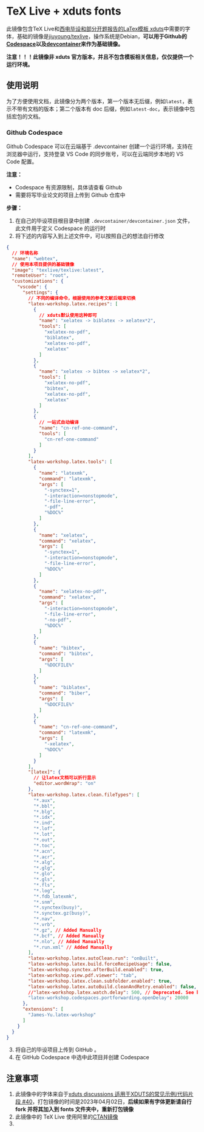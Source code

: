 # TeX Live + xduts fonts
此镜像包含TeX Live和[西电毕设和部分开题报告的LaTex模板 xduts](https://github.com/note286/xduts)中需要的字体，基础的镜像是[jiuyoung/texlive](https://hub.docker.com/r/jiuyoung/texlive)，操作系统是Debian，**可以用于Github的[Codespace](https://github.com/features/codespaces)以及[devcontainer](https://containers.dev/overview)来作为基础镜像。**



**注意！！！此镜像非 xduts 官方版本，并且不包含模板相关信息，仅仅提供一个运行环境。**

## 使用说明

为了方便使用文档，此镜像分为两个版本，第一个版本无后缀，例如`latest`，表示不带有文档的版本；第二个版本有 doc 后缀，例如`latest-doc`，表示镜像中包括宏包的文档。

### Github Codespace

Github Codespace 可以在云端基于 .devcontainer 创建一个运行环境，支持在浏览器中运行，支持登录 VS Code 的同步账号，可以在云端同步本地的 VS Code 配置。

**注意：**

* Codespace 有资源限制，具体请查看 Github
* 需要将写毕业论文的项目上传到 Github 仓库中



**步骤：**

1. 在自己的毕设项目根目录中创建 `.devcontainer/devcontainer.json` 文件，此文件用于定义 Codespace 的运行时
2. 将下述的内容写入到上述文件中，可以按照自己的想法自行修改

```json
{
  // 环境名称
  "name": "webtex",
  // 使用本项目提供的基础镜像
  "image": "texlive/texlive:latest",
  "remoteUser": "root",
  "customizations": {
    "vscode": {
      "settings": {
        // 不同的编译命令，根据使用的参考文献后端来切换
        "latex-workshop.latex.recipes": [
          {
            // xduts默认使用这种即可
            "name": "xelatex -> biblatex -> xelatex*2",
            "tools": [
              "xelatex-no-pdf",
              "biblatex",
              "xelatex-no-pdf",
              "xelatex"
            ]
          },
          {
            "name": "xelatex -> bibtex -> xelatex*2",
            "tools": [
              "xelatex-no-pdf",
              "bibtex",
              "xelatex-no-pdf",
              "xelatex"
            ]
          },
          {
            // 一站式自动编译
            "name": "cn-ref-one-command",
            "tools": [
              "cn-ref-one-command"
            ]
          }
        ],
        "latex-workshop.latex.tools": [
          {
            "name": "latexmk",
            "command": "latexmk",
            "args": [
              "-synctex=1",
              "-interaction=nonstopmode",
              "-file-line-error",
              "-pdf",
              "%DOC%"
            ]
          },
          {
            "name": "xelatex",
            "command": "xelatex",
            "args": [
              "-synctex=1",
              "-interaction=nonstopmode",
              "-file-line-error",
              "%DOC%"
            ]
          },
          {
            "name": "xelatex-no-pdf",
            "command": "xelatex",
            "args": [
              "-interaction=nonstopmode",
              "-file-line-error",
              "-no-pdf",
              "%DOC%"
            ]
          },
          {
            "name": "bibtex",
            "command": "bibtex",
            "args": [
              "%DOCFILE%"
            ]
          },
          {
            "name": "biblatex",
            "command": "biber",
            "args": [
              "%DOCFILE%"
            ]
          },
          {
            "name": "cn-ref-one-command",
            "command": "latexmk",
            "args": [
              "-xelatex",
              "%DOC%"
            ]
          }
        ],
        "[latex]": {
          // 让latex文档可以折行显示
          "editor.wordWrap": "on"
        },
        "latex-workshop.latex.clean.fileTypes": [
          "*.aux",
          "*.bbl",
          "*.blg",
          "*.idx",
          "*.ind",
          "*.lof",
          "*.lot",
          "*.out",
          "*.toc",
          "*.acn",
          "*.acr",
          "*.alg",
          "*.glg",
          "*.glo",
          "*.gls",
          "*.fls",
          "*.log",
          "*.fdb_latexmk",
          "*.snm",
          "*.synctex(busy)",
          "*.synctex.gz(busy)",
          "*.nav",
          "*.vrb",
          "*.gz", // Added Manually
          "*.bcf", // Added Manually
          "*.nlo", // Added Manually
          "*.run.xml" // Added Manually
        ],
        "latex-workshop.latex.autoClean.run": "onBuilt",
        "latex-workshop.latex.build.forceRecipeUsage": false,
        "latex-workshop.synctex.afterBuild.enabled": true,
        "latex-workshop.view.pdf.viewer": "tab",
        "latex-workshop.latex.clean.subfolder.enabled": true,
        "latex-workshop.latex.autoBuild.cleanAndRetry.enabled": false,
        //"latex-workshop.latex.watch.delay": 500, // Deprecated. See here: https://github.com/sanjib-sen/WebLaTex/issues/8
        "latex-workshop.codespaces.portforwarding.openDelay": 20000
      },
      "extensions": [
        "James-Yu.latex-workshop"
      ]
    }
  }
}
```



3. 将自己的毕设项目上传到 GitHub 。
4. 在 GitHub Codespace 中选中此项目并创建 Codespace



## 注意事项

1. 此镜像中的字体来自于[xduts discussions 适用于XDUTS的常见示例/代码片段 #40](https://github.com/note286/xduts/discussions/40#discussioncomment-5117827)，打包镜像的时间是2023年04月02日，**后续如果有字体更新请自行 fork 并将其加入到 fonts 文件夹中，重新打包镜像**
2. 此镜像中的 TeX Live 使用阿里的[CTAN镜像](https://mirrors.aliyun.com/CTAN/systems/texlive/tlnet)
3. 

